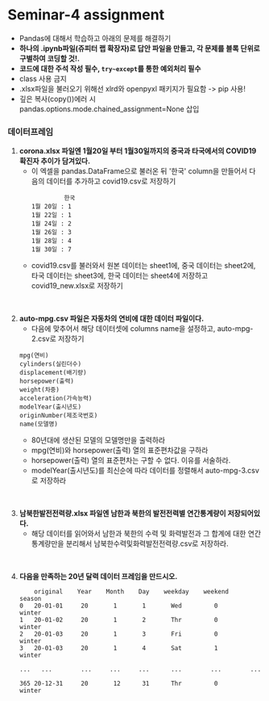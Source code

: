 # Seminar-4 assignment
- Pandas에 대해서 학습하고 아래의 문제를 해결하기
- <b>하나의 .ipynb파일(쥬피터 랩 확장자)로 답안 파일을 만들고, 각 문제를 블록 단위로 구별하여 코딩할 것!.</b>
- <b>코드에 대한 주석 작성 필수, ```try~except```를 통한 예외처리 필수</b>
- class 사용 금지
- .xlsx파일을 불러오기 위해선 xlrd와 openpyxl 패키지가 필요함 -> pip 사용!
- 깊은 복사(copy())에러 시 pandas.options.mode.chained_assignment=None 삽입

### 데이터프레임
1. <b>corona.xlsx 파일엔 1월20일 부터 1월30일까지의 중국과 타국에서의 COVID19 확진자 추이가 담겨있다.</b>
    - 이 엑셀을 pandas.DataFrame으로 불러온 뒤 '한국' column을 만들어서 다음의 데이터를 추가하고 covid19.csv로 저장하기
      ```
               한국
      1뭘 20일 : 1
      1월 22일 : 1
      1월 24일 : 2
      1월 26일 : 3
      1월 28일 : 4
      1월 30일 : 7
      ```
    - covid19.csv를 불러와서 원본 데이터는 sheet1에, 중국 데이터는 sheet2에, 타국 데이터는 sheet3에, 한국 데이터는 sheet4에 저장하고 covid19_new.xlsx로 저장하기
</br>
  
2. <b>auto-mpg.csv 파일은 자동차의 연비에 대한 데이터 파일이다.</b>
    - 다음에 맞추어서 해당 데이터셋에 columns name을 설정하고, auto-mpg-2.csv로 저장하기
    ```
    mpg(연비)
    cylinders(실린더수)
    displacement(배기량)
    horsepower(출력)
    weight(차중)
    acceleration(가속능력)
    modelYear(출시년도)
    originNumber(제조국번호)
    name(모델명)
    ```
    - 80년대에 생산된 모델의 모델명만을 출력하라
    - mpg(연비)와 horsepower(출력) 열의 표준편차값을 구하라
    - horsepower(출력) 열의 표준편차는 구할 수 없다. 이유를 서술하라.
    - modelYear(출시년도)를 최신순에 따라 데이터를 정렬해서 auto-mpg-3.csv로 저장하라
</br>

3. <b>남북한발전전력량.xlsx 파일엔 남한과 북한의 발전전력별 연간통계량이 저장되어있다.</b>
    - 해당 데이터를 읽어와서 남한과 북한의 수력 및 화력발전과 그 합계에 대한 연간 통계량만을 분리해서 남북한수력및화력발전전력량.csv로 저장하라. 
</br>

4. <b>다음을 만족하는 20년 달력 데이터 프레임을 만드시오.</b>
    ```
        original    Year    Month    Day    weekday    weekend    season    
    0   20-01-01     20       1       1       Wed         0       winter
    1   20-01-02     20       1       2       Thr         0       winter
    2   20-01-03     20       1       3       Fri         0       winter
    3   20-01-03     20       1       4       Sat         1       winter
    
    ...   ...        ...     ...     ...      ...        ...        ...   
    
    365 20-12-31     20       12      31      Thr         0       winter
    
    ```
